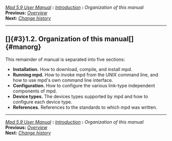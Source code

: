 [*Mpd 5.9 User Manual*](README.md) **:** [*Introduction*](mpd1.md)
**:** *Organization of this manual*\
**Previous:** [*Overview*](mpd2.md)\
**Next:** [*Change history*](mpd4.md)

------------------------------------------------------------------------

## []{#3}1.2. Organization of this manual[]{#manorg}

This remainder of manual is separated into five sections:

-   **Installation.** How to download, compile, and install mpd.
-   **Running mpd.** How to invoke mpd from the UNIX command line, and
    how to use mpd\'s own command line interface.
-   **Configuration.** How to configure the various link-type
    independent components of mpd.
-   **Device types.** The devices types supported by mpd and how to
    configure each device type.
-   **References.** References to the standards to which mpd was
    written.

------------------------------------------------------------------------

[*Mpd 5.9 User Manual*](README.md) **:** [*Introduction*](mpd1.md)
**:** *Organization of this manual*\
**Previous:** [*Overview*](mpd2.md)\
**Next:** [*Change history*](mpd4.md)
